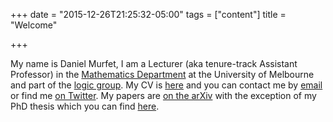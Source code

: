 +++
date = "2015-12-26T21:25:32-05:00"
tags = ["content"]
title = "Welcome"

+++

My name is Daniel Murfet, I am a Lecturer (aka tenure-track Assistant Professor) in the [Mathematics Department](http://www.ms.unimelb.edu.au/) at the University of Melbourne and part of the [logic group](http://blogs.unimelb.edu.au/logic/). My CV is [here](http://therisingsea.org/cv.pdf) and you can contact me by [email](mailto:d.murfet@unimelb.edu.au) or find me [on Twitter](https://twitter.com/danielmurfet). My papers are [on the arXiv](http://arxiv.org/find/math/1/au:+Murfet_D/0/1/0/all/0/1) with the exception of my PhD thesis which you can find [here](http://therisingsea.org/thesis.pdf).